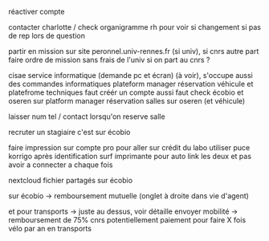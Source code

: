 réactiver compte

contacter charlotte / check organigramme rh pour voir si changement si pas de rep lors de question

partir en mission sur site peronnel.univ-rennes.fr (si univ), si cnrs autre part
faire ordre de mission sans frais de l'univ si on part au cnrs ?


cisae service informatique (demande pc et écran) (à voir), s'occupe aussi des commandes informatiques
 plateform manager réservation véhicule et platefrome techniques
 faut créér un compte aussi
faut check écobio et oseren sur platform manager
réservation salles sur oseren (et véhicule)

laisser num tel / contact lorsqu'on reserve salle


recruter un stagiaire c'est sur écobio 

faire impression sur compte pro pour aller sur crédit du labo
utiliser puce korrigo après identification surf imprimante pour auto link les deux et pas avoir a connecter a chaque fois



nextcloud fichier partagés sur écobio




sur écobio → remboursement mutuelle (onglet à droite dans vie d'agent)

et pour transports → juste au dessus, voir détaille envoyer mobilité → remboursement de 75% 
cnrs potentiellement paiement pour faire X fois vélo par an en transports
